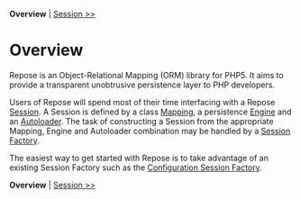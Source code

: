 **Overview** | [Session >>](ManualSession.md)
# Overview #

Repose is an Object-Relational Mapping (ORM) library for PHP5. It aims to provide a transparent unobtrusive persistence layer to PHP developers.

Users of Repose will spend most of their time interfacing with a Repose [Session](ManualSession.md). A Session is defined by a class [Mapping](ManualMapping.md), a persistence [Engine](ManualEngine.md) and an [Autoloader](ManualAutoloader.md). The task of constructing a Session from the appropriate Mapping, Engine and Autoloader combination may be handled by a [Session Factory](ManualSessionFactory.md).

The easiest way to get started with Repose is to take advantage of an existing Session Factory such as the [Configuration Session Factory](ManualConfigurationSessionFactory.md).

**Overview** | [Session >>](ManualSession.md)